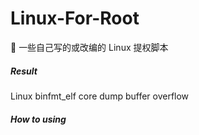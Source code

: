 # Linux-For-Root
🥓 一些自己写的或改编的 Linux 提权脚本

##### Result

Linux binfmt_elf core dump buffer overflow

##### How to using


